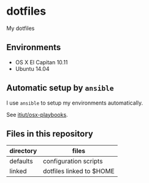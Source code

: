 dotfiles
====
My dotfiles


Environments
----
* OS X El Capitan 10.11
* Ubuntu 14.04


Automatic setup by `ansible`
----
I use `ansible` to setup my environments automatically.

See [itiut/osx-playbooks](https://github.com/itiut/osx-playbooks).


Files in this repository
----
| directory | files |
| --- | ----- |
| defaults | configuration scripts |
| linked   | dotfiles linked to $HOME |

